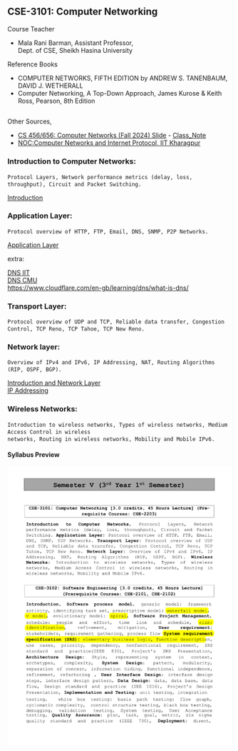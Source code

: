 ## CSE-3101: Computer Networking

Course Teacher

- Mala Rani Barman, Assistant Professor,<br> Dept. of CSE,
  Sheikh Hasina University

Reference Books

- COMPUTER NETWORKS, FIFTH EDITION by ANDREW S. TANENBAUM, DAVID J. WETHERALL
- Computer Networking, A Top-Down Approach, James Kurose & Keith Ross, Pearson, 8th Edition

##

Other Sources,

- [CS 456/656: Computer Networks (Fall 2024) Slide](https://student.cs.uwaterloo.ca/~cs456/) - [Class_Note](https://github.com/intergrals/CS456)
- [NOC:Computer Networks and Internet Protocol, IIT Kharagpur
  ](https://nptel.ac.in/courses/106105183)

### Introduction to Computer Networks:

    Protocol Layers, Network performance metrics (delay, loss, throughput), Circuit and Packet Switching.

[Introduction](./slides/Lec_01.pdf)

### Application Layer:

    Protocol overview of HTTP, FTP, Email, DNS, SNMP, P2P Networks.

[Application Layer](./slides/Lec_06.pdf)

extra:

[DNS IIT](https://manaskhatua.github.io/courses/CS321/CN_Lec6_4_DNS.pdf)<br>
[DNS CMU](https://www.cs.cmu.edu/~srini/15-441/S10/lectures/13-DNS.pdf)<br>
https://www.cloudflare.com/en-gb/learning/dns/what-is-dns/ <br>

### Transport Layer:

    Protocol overview of UDP and TCP, Reliable data transfer, Congestion Control, TCP Reno, TCP Tahoe, TCP New Reno.

### Network layer:

    Overview of IPv4 and IPv6, IP Addressing, NAT, Routing Algorithms (RIP, OSPF, BGP).

[Introduction and Network Layer](./slides/Lec_02.pdf)<br>
[IP Addressing](./slides/Lec_03.pdf)

### Wireless Networks:

    Introduction to wireless networks, Types of wireless networks, Medium Access Control in wireless
    networks, Routing in wireless networks, Mobility and Mobile IPv6.

#### Syllabus Preview

![sy1](../extra/sy1.png)
